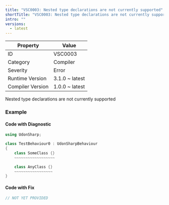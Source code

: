 ```yaml
---
title: "VSC0003: Nested type declarations are not currently supported"
shortTitle: "VSC0003: Nested type declarations are not currently supported"
intro: ""
versions:
  - latest
---
```


| Property         | Value          |
| ---------------- | -------------- |
| ID               | VSC0003        |
| Category         | Compiler       |
| Severity         | Error          |
| Runtime Version  | 3.1.0 ~ latest |
| Compiler Version | 1.0.0 ~ latest |

Nested type declarations are not currently supported

### Example

#### Code with Diagnostic

```csharp
using UdonSharp;

class TestBehaviour0 : UdonSharpBehaviour
{
    class SomeClass {}
    ~~~~~~~~~~~~~~~~~~

    class AnyClass {}
    ~~~~~~~~~~~~~~~~~
}
```

#### Code with Fix

```csharp
// NOT YET PROVIDED
```

